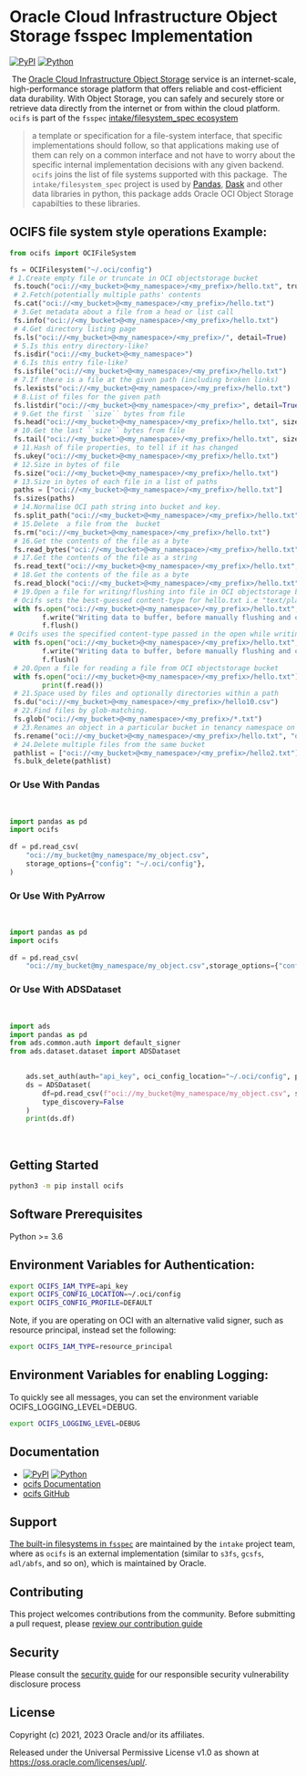 
# Oracle Cloud Infrastructure Object Storage fsspec Implementation


[![PyPI](https://img.shields.io/pypi/v/ocifs.svg?style=for-the-badge&logo=pypi&logoColor=white)](https://pypi.org/project/ocifs/) [![Python](https://img.shields.io/pypi/pyversions/ocifs.svg?style=for-the-badge&logo=pypi&logoColor=white)](https://pypi.org/project/ocifs/)


​
The [Oracle Cloud Infrastructure Object Storage](https://docs.oracle.com/en-us/iaas/Content/Object/Concepts/objectstorageoverview.htm) service is an internet-scale, high-performance storage platform that offers reliable and cost-efficient data durability. With Object Storage, you can safely and securely store or retrieve data directly from the internet or from within the cloud platform.
​
`ocifs` is part of the `fsspec` [intake/filesystem_spec ecosystem](https://github.com/intake/filesystem_spec)
​
> a template or specification for a file-system interface, that specific implementations should follow, so that applications making use of them can rely on a common interface and not have to worry about the specific internal implementation decisions with any given backend.
​
`ocifs` joins the list of file systems supported with this package.
​
The `intake/filesystem_spec` project is used by [Pandas](https://pandas.pydata.org/), [Dask](https://dask.org/) and other data libraries in python, this package adds Oracle OCI Object Storage capabilties to these libraries.
​
##  OCIFS file system style operations Example:
```python
from ocifs import OCIFileSystem

fs = OCIFilesystem("~/.oci/config")
# 1.Create empty file or truncate in OCI objectstorage bucket
 fs.touch("oci://<my_bucket>@<my_namespace>/<my_prefix>/hello.txt", truncate=True, data=b"Writing to Object Storage!")
 # 2.Fetch(potentially multiple paths' contents
 fs.cat("oci://<my_bucket>@<my_namespace>/<my_prefix>/hello.txt")
 # 3.Get metadata about a file from a head or list call
 fs.info("oci://<my_bucket>@<my_namespace>/<my_prefix>/hello.txt")
 # 4.Get directory listing page
 fs.ls("oci://<my_bucket>@<my_namespace>/<my_prefix>/", detail=True)
 # 5.Is this entry directory-like?
 fs.isdir("oci://<my_bucket>@<my_namespace>")
 # 6.Is this entry file-like?
 fs.isfile("oci://<my_bucket>@<my_namespace>/<my_prefix>/hello.txt")
 # 7.If there is a file at the given path (including broken links)
 fs.lexists("oci://<my_bucket>@<my_namespace>/<my_prefix>/hello.txt")
 # 8.List of files for the given path
 fs.listdir("oci://<my_bucket>@<my_namespace>/<my_prefix>", detail=True)
 # 9.Get the first ``size`` bytes from file
 fs.head("oci://<my_bucket>@<my_namespace>/<my_prefix>/hello.txt", size=1024)
 # 10.Get the last ``size`` bytes from file
 fs.tail("oci://<my_bucket>@<my_namespace>/<my_prefix>/hello.txt", size=1024)
 # 11.Hash of file properties, to tell if it has changed
 fs.ukey("oci://<my_bucket>@<my_namespace>/<my_prefix>/hello.txt")
 # 12.Size in bytes of file
 fs.size("oci://<my_bucket>@<my_namespace>/<my_prefix>/hello.txt")
 # 13.Size in bytes of each file in a list of paths
 paths = ["oci://<my_bucket>@<my_namespace>/<my_prefix>/hello.txt"]
 fs.sizes(paths)
 # 14.Normalise OCI path string into bucket and key.
 fs.split_path("oci://<my_bucket>@<my_namespace>/<my_prefix>/hello.txt")
 # 15.Delete  a file from the  bucket
 fs.rm("oci://<my_bucket>@<my_namespace>/<my_prefix>/hello.txt")
 # 16.Get the contents of the file as a byte
 fs.read_bytes("oci://<my_bucket>@<my_namespace>/<my_prefix>/hello.txt", start=0, end=13)
 # 17.Get the contents of the file as a string
 fs.read_text("oci://<my_bucket>@<my_namespace>/<my_prefix>/hello.txt", encoding=None, errors=None, newline=None)
 # 18.Get the contents of the file as a byte
 fs.read_block("oci://<my_bucket>@<my_namespace>/<my_prefix>/hello.txt", 0, 13)
 # 19.Open a file for writing/flushing into file in OCI objectstorage bucket
 # Ocifs sets the best-guessed content-type for hello.txt i.e "text/plain"
 with fs.open("oci://<my_bucket>@<my_namespace>/<my_prefix>/hello.txt", 'w', autocommit=True) as f:
        f.write("Writing data to buffer, before manually flushing and closing.") # data is flushed and file closed
        f.flush()
# Ocifs uses the specified content-type passed in the open while writing to OCI objectstorage bucket
 with fs.open("oci://<my_bucket>@<my_namespace>/<my_prefix>/hello.txt", 'w',content_type='text/plain') as f:
        f.write("Writing data to buffer, before manually flushing and closing.") # data is flushed and file closed
        f.flush()
 # 20.Open a file for reading a file from OCI objectstorage bucket
 with fs.open("oci://<my_bucket>@<my_namespace>/<my_prefix>/hello.txt") as f:
        print(f.read())
 # 21.Space used by files and optionally directories within a path
 fs.du("oci://<my_bucket>@<my_namespace>/<my_prefix>/hello10.csv")
 # 22.Find files by glob-matching.
 fs.glob("oci://<my_bucket>@<my_namespace>/<my_prefix>/*.txt")
 # 23.Renames an object in a particular bucket in tenancy namespace on OCI
 fs.rename("oci://<my_bucket>@<my_namespace>/<my_prefix>/hello.txt", "oci://<my_bucket>@<my_namespace>/<my_prefix>/hello2.txt")
 # 24.Delete multiple files from the same bucket
 pathlist = ["oci://<my_bucket>@<my_namespace>/<my_prefix>/hello2.txt"]
 fs.bulk_delete(pathlist)

```



### Or Use With Pandas
​
```python
import pandas as pd
import ocifs
​
df = pd.read_csv(
    "oci://my_bucket@my_namespace/my_object.csv",
    storage_options={"config": "~/.oci/config"},
)
```

### Or Use With PyArrow
​
```python
import pandas as pd
import ocifs
​
df = pd.read_csv(
    "oci://my_bucket@my_namespace/my_object.csv",storage_options={"config": "~/.oci/config"})
```

### Or Use With ADSDataset
​
```python
import ads
import pandas as pd
from ads.common.auth import default_signer
from ads.dataset.dataset import ADSDataset

​
    ads.set_auth(auth="api_key", oci_config_location="~/.oci/config", profile="<profile_name>")
    ds = ADSDataset(
        df=pd.read_csv(f"oci://my_bucket@my_namespace/my_object.csv", storage_options=default_signer()),
        type_discovery=False
    )
    print(ds.df)
```

​
## Getting Started
```bash
python3 -m pip install ocifs
```

## Software Prerequisites
Python >= 3.6

## Environment Variables for Authentication:
```bash
export OCIFS_IAM_TYPE=api_key
export OCIFS_CONFIG_LOCATION=~/.oci/config
export OCIFS_CONFIG_PROFILE=DEFAULT
```

Note, if you are operating on OCI with an alternative valid signer, such as resource principal, instead set the following:
```bash
export OCIFS_IAM_TYPE=resource_principal
```

## Environment Variables for enabling Logging:
To quickly see all messages, you can set the environment variable OCIFS_LOGGING_LEVEL=DEBUG.
```bash
export OCIFS_LOGGING_LEVEL=DEBUG
```

## Documentation
* [![PyPI](https://img.shields.io/pypi/v/ocifs.svg?style=for-the-badge&logo=pypi&logoColor=white)](https://pypi.org/project/ocifs/) [![Python](https://img.shields.io/pypi/pyversions/ocifs.svg?style=for-the-badge&logo=pypi&logoColor=white)](https://pypi.org/project/ocifs/)
* [ocifs Documentation](https://ocifs.readthedocs.io/en/latest/index.html)
* [ocifs GitHub](https://github.com/oracle/ocifs)

## Support
[The built-in filesystems in `fsspec`](https://filesystem-spec.readthedocs.io/en/latest/api.html#built-in-implementations) are maintained by the `intake` project team, where as `ocifs` is an external implementation (similar to `s3fs`, `gcsfs`, `adl/abfs`, and so on), which is maintained by Oracle.

## Contributing
This project welcomes contributions from the community. Before submitting a pull request, please [review our contribution guide](./CONTRIBUTING.md)

## Security
Please consult the [security guide](./SECURITY.md) for our responsible security vulnerability disclosure process

## License
Copyright (c) 2021, 2023 Oracle and/or its affiliates.

Released under the Universal Permissive License v1.0 as shown at
<https://oss.oracle.com/licenses/upl/>.
